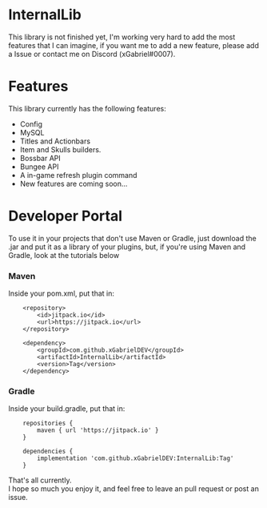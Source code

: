 # InternalLib

This library is not finished yet, I'm working very hard to add the most features that I can imagine, if you want me to add a new feature, please add a Issue or contact me on Discord (xGabriel#0007).

# Features

This library currently has the following features:

* Config
* MySQL
* Titles and Actionbars
* Item and Skulls builders.
* Bossbar API
* Bungee API
* A in-game refresh plugin command
* New features are coming soon...

# Developer Portal

To use it in your projects that don't use Maven or Gradle, just download the .jar and put it as a library of your plugins, but, if you're using Maven and Gradle, look at the tutorials below

<h3>Maven</h3>

Inside your pom.xml, put that in:
```xml;
    <repository>
        <id>jitpack.io</id>
        <url>https://jitpack.io</url>
    </repository>
    
    <dependency>
        <groupId>com.github.xGabrielDEV</groupId>
        <artifactId>InternalLib</artifactId>
        <version>Tag</version>
    </dependency>
```

<h3>Gradle</h3>

Inside your build.gradle, put that in:

```groovy;
    repositories {
        maven { url 'https://jitpack.io' }
    }
    
    dependencies {
        implementation 'com.github.xGabrielDEV:InternalLib:Tag'
    }
```

That's all currently. <br>
I hope so much you enjoy it, and feel free to leave an pull request or post an issue.
